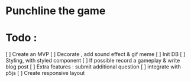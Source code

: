 # Punchline the game

# Todo :

[ ] Create an MVP
[ ] Decorate , add sound effect & gif meme
[ ] Init DB
[ ] Styling, with styled component
[ ] If possible record a gameplay & write blog post
[ ] Extra features : submit additional question
[ ] integrate with p5js
[ ] Create responsive layout
